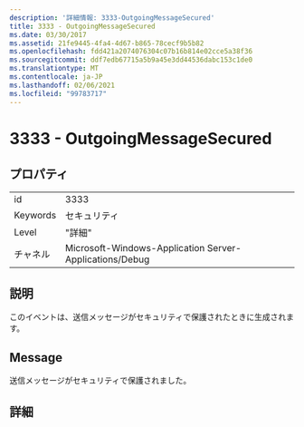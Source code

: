 ```yaml
---
description: '詳細情報: 3333-OutgoingMessageSecured'
title: 3333 - OutgoingMessageSecured
ms.date: 03/30/2017
ms.assetid: 21fe9445-4fa4-4d67-b865-78cecf9b5b82
ms.openlocfilehash: fdd421a2074076304c07b16b814e02cce5a38f36
ms.sourcegitcommit: ddf7edb67715a5b9a45e3dd44536dabc153c1de0
ms.translationtype: MT
ms.contentlocale: ja-JP
ms.lasthandoff: 02/06/2021
ms.locfileid: "99783717"
---
```

# <a name="3333---outgoingmessagesecured"></a>3333 - OutgoingMessageSecured

## <a name="properties"></a>プロパティ  
  
|||  
|-|-|  
|id|3333|  
|Keywords|セキュリティ|  
|Level|"詳細"|  
|チャネル|Microsoft-Windows-Application Server-Applications/Debug|  
  
## <a name="description"></a>説明  

 このイベントは、送信メッセージがセキュリティで保護されたときに生成されます。  
  
## <a name="message"></a>Message  

 送信メッセージがセキュリティで保護されました。  
  
## <a name="details"></a>詳細
